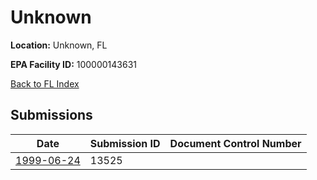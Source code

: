 # Unknown

**Location:** Unknown, FL

**EPA Facility ID:** 100000143631

[Back to FL Index](../../index.md)

## Submissions

| Date | Submission ID | Document Control Number |
|------|--------------|-------------------------|
| [1999-06-24](submissions/13525.md) | 13525 |  |
